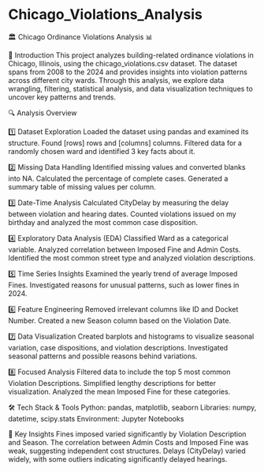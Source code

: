 # Chicago_Violations_Analysis

🏛️ Chicago Ordinance Violations Analysis 📊

📖 Introduction
This project analyzes building-related ordinance violations in Chicago, Illinois, using the chicago_violations.csv dataset. The dataset spans from 2008 to the 2024 and provides insights into violation patterns across different city wards. Through this analysis, we explore data wrangling, filtering, statistical analysis, and data visualization techniques to uncover key patterns and trends.

🔍 Analysis Overview

1️⃣ Dataset Exploration
Loaded the dataset using pandas and examined its structure.
Found [rows] rows and [columns] columns.
Filtered data for a randomly chosen ward and identified 3 key facts about it.

2️⃣ Missing Data Handling
Identified missing values and converted blanks into NA.
Calculated the percentage of complete cases.
Generated a summary table of missing values per column.

3️⃣ Date-Time Analysis
Calculated CityDelay by measuring the delay between violation and hearing dates.
Counted violations issued on my birthday and analyzed the most common case disposition.

4️⃣ Exploratory Data Analysis (EDA)
Classified Ward as a categorical variable.
Analyzed correlation between Imposed Fine and Admin Costs.
Identified the most common street type and analyzed violation descriptions.

5️⃣ Time Series Insights
Examined the yearly trend of average Imposed Fines.
Investigated reasons for unusual patterns, such as lower fines in 2024.

6️⃣ Feature Engineering
Removed irrelevant columns like ID and Docket Number.
Created a new Season column based on the Violation Date.

7️⃣ Data Visualization
Created barplots and histograms to visualize seasonal variation, case dispositions, and violation descriptions.
Investigated seasonal patterns and possible reasons behind variations.

8️⃣ Focused Analysis
Filtered data to include the top 5 most common Violation Descriptions.
Simplified lengthy descriptions for better visualization.
Analyzed the mean Imposed Fine for these categories.

🛠️ Tech Stack & Tools
Python: pandas, matplotlib, seaborn
Libraries: numpy, datetime, scipy.stats
Environment: Jupyter Notebooks

🧠 Key Insights
Fines imposed varied significantly by Violation Description and Season.
The correlation between Admin Costs and Imposed Fine was weak, suggesting independent cost structures.
Delays (CityDelay) varied widely, with some outliers indicating significantly delayed hearings.
